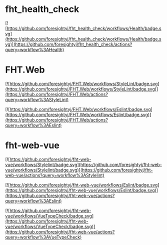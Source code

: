 # fht_health_check

[![https://github.com/foresightyj/fht_health_check/workflows/Health/badge.svg](https://github.com/foresightyj/fht_health_check/workflows/Health/badge.svg)](https://github.com/foresightyj/fht_health_check/actions?query=workflow%3AHealth)

# FHT.Web

[![https://github.com/foresightyj/FHT.Web/workflows/StyleLint/badge.svg](https://github.com/foresightyj/FHT.Web/workflows/StyleLint/badge.svg)](https://github.com/foresightyj/FHT.Web/actions?query=workflow%3AStyleLint)

[![https://github.com/foresightyj/FHT.Web/workflows/Eslint/badge.svg](https://github.com/foresightyj/FHT.Web/workflows/Eslint/badge.svg)](https://github.com/foresightyj/FHT.Web/actions?query=workflow%3AEslint)

# fht-web-vue

[![https://github.com/foresightyj/fht-web-vue/workflows/Stylelint/badge.svg](https://github.com/foresightyj/fht-web-vue/workflows/Stylelint/badge.svg)](https://github.com/foresightyj/fht-web-vue/actions?query=workflow%3AStylelint)

[![https://github.com/foresightyj/fht-web-vue/workflows/Eslint/badge.svg](https://github.com/foresightyj/fht-web-vue/workflows/Eslint/badge.svg)](https://github.com/foresightyj/fht-web-vue/actions?query=workflow%3AEslint)

[![https://github.com/foresightyj/fht-web-vue/workflows/VueTypeCheck/badge.svg](https://github.com/foresightyj/fht-web-vue/workflows/VueTypeCheck/badge.svg)](https://github.com/foresightyj/fht-web-vue/actions?query=workflow%3AVueTypeCheck)
